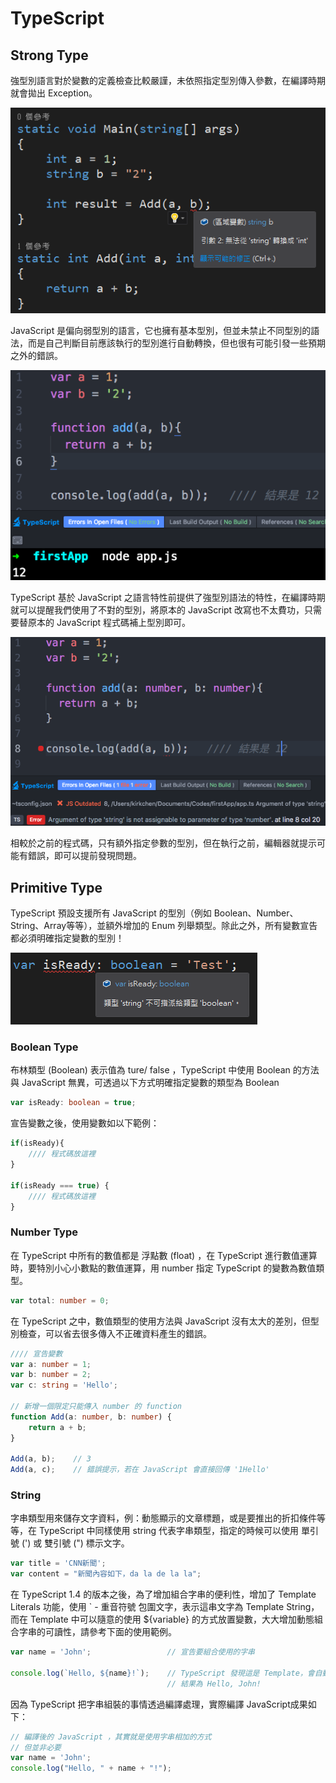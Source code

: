 # TypeScript

## Strong Type

強型別語言對於變數的定義檢查比較嚴謹，未依照指定型別傳入參數，在編譯時期就會拋出 Exception。

![img](../captures/anjee_typescript_001.png)

JavaScript 是偏向弱型別的語言，它也擁有基本型別，但並未禁止不同型別的語法，而是自己判斷目前應該執行的型別進行自動轉換，但也很有可能引發一些預期之外的錯誤。

![img](../captures/anjee_typescript_002.png)

TypeScript 基於 JavaScript 之語言特性前提供了強型別語法的特性，在編譯時期就可以提醒我們使用了不對的型別，將原本的 JavaScript 改寫也不太費功，只需要替原本的 JavaScript 程式碼補上型別即可。

![img](../captures/anjee_typescript_003.png)

相較於之前的程式碼，只有額外指定參數的型別，但在執行之前，編輯器就提示可能有錯誤，即可以提前發現問題。

## Primitive Type

TypeScript 預設支援所有 JavaScript 的型別（例如 Boolean、Number、String、Array等等），並額外增加的 Enum 列舉類型。除此之外，所有變數宣告都必須明確指定變數的型別！

![img](../captures/anjee_typescript_004.png)

### Boolean Type

布林類型 (Boolean) 表示值為 ture/ false ，TypeScript 中使用 Boolean 的方法與 JavaScript 無異，可透過以下方式明確指定變數的類型為 Boolean

```typescript
var isReady: boolean = true;
```

宣告變數之後，使用變數如以下範例：

```typescript
if(isReady){
    //// 程式碼放這裡
}

if(isReady === true) {
    //// 程式碼放這裡
}
```

### Number Type

在 TypeScript 中所有的數值都是 浮點數 (float) ，在 TypeScript 進行數值運算時，要特別小心小數點的數值運算，用 number 指定 TypeScript 的變數為數值類型。

```typescript
var total: number = 0;
```

在 TypeScript 之中，數值類型的使用方法與 JavaScript 沒有太大的差別，但型別檢查，可以省去很多傳入不正確資料產生的錯誤。

```typescript
//// 宣告變數
var a: number = 1;
var b: number = 2;
var c: string = 'Hello';

// 新增一個限定只能傳入 number 的 function
function Add(a: number, b: number) {
    return a + b;
}
    
Add(a, b);    // 3
Add(a, c);    // 錯誤提示，若在 JavaScript 會直接回傳 '1Hello'
```

### String

字串類型用來儲存文字資料，例：動態顯示的文章標題，或是要推出的折扣條件等等，在 TypeScript 中同樣使用 string 代表字串類型，指定的時候可以使用 單引號 (') 或 雙引號 (") 標示文字。

```typescript
var title = 'CNN新聞';
var content = "新聞內容如下，da la de la la";
```


在 TypeScript 1.4 的版本之後，為了增加組合字串的便利性，增加了 Template Literals 功能，使用 ` - 重音符號 包圍文字，表示這串文字為 Template String，而在 Template 中可以隨意的使用 ${variable} 的方式放置變數，大大增加動態組合字串的可讀性，請參考下面的使用範例。

```typescript
var name = 'John';                 // 宣告要組合使用的字串

console.log(`Hello, ${name}!`);    // TypeScript 發現這是 Template，會自動把 name代入
                                   // 結果為 Hello, John!
```



因為 TypeScript 把字串組裝的事情透過編譯處理，實際編譯 JavaScript成果如下：

```typescript
// 編譯後的 JavaScript ，其實就是使用字串相加的方式
// 但並非必要
var name = 'John'; 
console.log("Hello, " + name + "!");
```